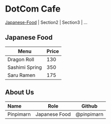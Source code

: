 # DotCom Cafe

[Japanese-Food](#Japanese-Food) | Section2 | Section3 | ...

## Japanese Food

| Menu           | Price |
|----------------|-------|
| Dragon Roll    | 130   |
| Sashimi Spring | 350   |
| Saru Ramen     | 175   |


## About Us

| Name      | Role      | Github          |
|:----------|-----------|-----------------|
| Pinpimarn | Japanese Food | @pinpimarn |

